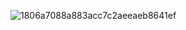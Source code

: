 ![1806a7088a883acc7c2aeeaeb8641ef](https://github.com/user-attachments/assets/5967da62-cbaf-40d2-baf6-e7cf5dc4ba11)

